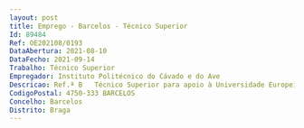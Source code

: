 ```yaml
--- 
layout: post
title: Emprego - Barcelos - Técnico Superior
Id: 89484
Ref: OE202108/0193
DataAbertura: 2021-08-10
DataFecho: 2021-09-14
Trabalho: Técnico Superior
Empregador: Instituto Politécnico do Cávado e do Ave
Descricao: Ref.ª B   Técnico Superior para apoio à Universidade Europeia RUN EU– 1 (um) TS  Learning DesignerExercício de funções consultivas, de estudo, planeamento, programação, avaliação e aplicação de métodos e processos de natureza técnica e ou científica, que envolvam o apoio pedagógico, metodologias pedagógicas inovadoras, formação online e produção de conteúdos educacionais, no âmbito do ensino a distância e plataformas de apoio à formação, privilegiando se os candidatos que sejam detentores de  	Bons conhecimentos de pedagogias inovadoras em contexto presencial e online  	Bons conhecimentos na construção de storyboards guião para produção de recursos didáticos   	Bons conhecimentos na criação de ambientes colaborativos para a aprendizagem  	Bons conhecimentos de plataformas digitais de apoio ao ensino (Moodle, ferramentas web 2.0)   	Conhecimentos de usabilidade e acessibilidade na web   	Fluência em língua inglesa (falada e escrita). Nível mínimo recomendado B2.
CodigoPostal: 4750-333 BARCELOS
Concelho: Barcelos
Distrito: Braga
--- 
```

